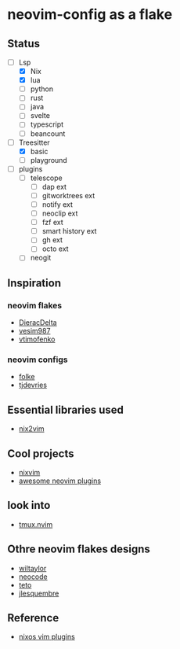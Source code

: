# neovim-config as a flake

## Status
- [ ] Lsp
    - [x] Nix
    - [x] lua
    - [ ] python
    - [ ] rust
    - [ ] java
    - [ ] svelte
    - [ ] typescript
    - [ ] beancount
- [ ] Treesitter
    - [x] basic
    - [ ] playground
- [ ] plugins
    - [ ] telescope
        - [ ] dap ext
        - [ ] gitworktrees ext
        - [ ] notify ext
        - [ ] neoclip ext
        - [ ] fzf ext
        - [ ] smart history ext
        - [ ] gh ext
        - [ ] octo ext
    - [ ] neogit

## Inspiration

### neovim flakes
- [DieracDelta](https://github.com/DieracDelta/vimconfig)
- [vesim987](https://github.com/vesim987/nixos-config)
- [vtimofenko](https://github.com/VTimofeenko/nvim-flake)

### neovim configs
- [folke](https://github.com/folke/dot)
- [tjdevries](https://github.com/tjdevries/config_manager/tree/master/xdg_config/nvim)

## Essential libraries used

- [nix2vim](https://github.com/gytis-ivaskevicius/nix2vim)

## Cool projects

- [nixvim](https://github.com/pta2002/nixvim)
- [awesome neovim plugins](https://awesomeopensource.com/project/rockerBOO/awesome-neovim)

## look into

- [tmux.nvim](https://github.com/aserowy/tmux.nvim)

## Othre neovim flakes designs

- [wiltaylor](https://github.com/wiltaylor/neovim-flake)
- [neocode](https://github.com/aserowy/neocode)
- [teto](https://github.com/teto/home)
- [jlesquembre](https://github.com/jlesquembre/dotfiles/blob/master/home-manager/neovim.nix)

## Reference
- [nixos vim plugins](https://github.com/NixOS/nixpkgs/blob/nixos-21.11/pkgs/misc/vim-plugins/generated.nix)
